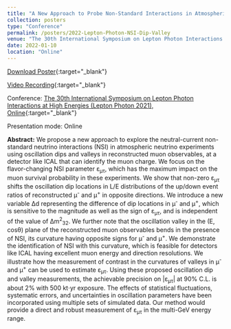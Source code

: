```yaml
---
title: "A New Approach to Probe Non-Standard Interactions in Atmospheric Neutrino Experiments"
collection: posters
type: "Conference"
permalink: /posters/2022-Lepton-Photon-NSI-Dip-Valley
venue: "The 30th International Symposium on Lepton Photon Interactions at High Energies (Lepton Photon 2021)"
date: 2022-01-10
location: "Online"
---
```


[Download Poster](http://anilak41.github.io/files//posters/2022/Lepton_Photon_2022_NSI_Dip_Valley_Anil_Kumar.pdf){:target="_blank"}

[Video Recording](https://youtu.be/zaELCI-JU4U){:target="_blank"}

Conference: [The 30th International Symposium on Lepton Photon Interactions at High Energies (Lepton Photon 2021), Online](https://indico.cern.ch/event/949705/){:target="_blank"}

Presentation mode: Online

**Abstract:** We propose a new approach to explore the  neutral-current non-standard neutrino interactions (NSI) in atmospheric neutrino experiments using oscillation dips and valleys in reconstructed muon observables, at a detector like ICAL that can identify the muon charge. We focus on the flavor-changing NSI parameter &epsilon;<sub>&mu;&tau;</sub>, which has the maximum impact on the muon survival probability in these experiments. We show that non-zero &epsilon;<sub>&mu;&tau;</sub> shifts the oscillation dip locations in L/E distributions of the up/down event ratios of reconstructed &mu;<sup>-</sup> and &mu;<sup>+</sup> in opposite directions. We introduce a new variable &Delta;d representing the difference of dip locations in &mu;<sup>-</sup> and &mu;<sup>+</sup>, which is sensitive to the magnitude as well as the sign of &epsilon;<sub>&mu;&tau;</sub>, and is independent of the value of &Delta;m<sup>2</sup><sub>32</sub>. We further note that the oscillation valley in the (E, cos&theta;) plane of the reconstructed muon observables bends in the presence of NSI, its curvature having opposite signs for &mu;<sup>-</sup> and &mu;<sup>+</sup>. We demonstrate the identification of NSI with this curvature, which is feasible for detectors like ICAL having excellent muon energy and direction resolutions. We illustrate how the measurement of contrast in the curvatures of valleys in &mu;<sup>-</sup> and &mu;<sup>+</sup> can be used to estimate &epsilon;<sub>&mu;&tau;</sub>. Using these proposed oscillation dip and valley measurements, the achievable precision on \|&epsilon;<sub>&mu;&tau;</sub>\| at 90% C.L. is about 2% with 500 kt$\cdot$yr exposure. The effects of statistical fluctuations, systematic errors, and uncertainties in oscillation parameters have been incorporated using multiple sets of simulated data. Our method would provide a direct and robust measurement of &epsilon;<sub>&mu;&tau;</sub> in the multi-GeV energy range.